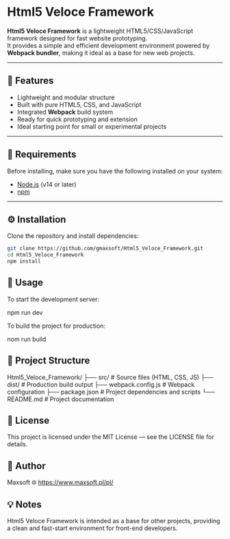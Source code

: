 # Html5 Veloce Framework

**Html5 Veloce Framework** is a lightweight HTML5/CSS/JavaScript framework designed for fast website prototyping.  
It provides a simple and efficient development environment powered by **Webpack bundler**, making it ideal as a base for new web projects.

---

## 🚀 Features

- Lightweight and modular structure  
- Built with pure HTML5, CSS, and JavaScript  
- Integrated **Webpack** build system  
- Ready for quick prototyping and extension  
- Ideal starting point for small or experimental projects  

---

## 🧩 Requirements

Before installing, make sure you have the following installed on your system:

- [Node.js](https://nodejs.org/) (v14 or later)
- [npm](https://www.npmjs.com/)

---

## ⚙️ Installation

Clone the repository and install dependencies:

```bash
git clone https://github.com/gmaxsoft/Html5_Veloce_Framework.git
cd Html5_Veloce_Framework
npm install
```

## 🧠 Usage

To start the development server:

npm run dev

To build the project for production:

nom run build

## 📂 Project Structure

Html5_Veloce_Framework/
├── src/                # Source files (HTML, CSS, JS)
├── dist/               # Production build output
├── webpack.config.js   # Webpack configuration
├── package.json        # Project dependencies and scripts
└── README.md           # Project documentation

## 📜 License

This project is licensed under the MIT License — see the LICENSE
file for details.

## 👤 Author

Maxsoft
🌐 https://www.maxsoft.pl/pl/

## 💡 Notes

Html5 Veloce Framework is intended as a base for other projects, providing a clean and fast-start environment for front-end developers.

